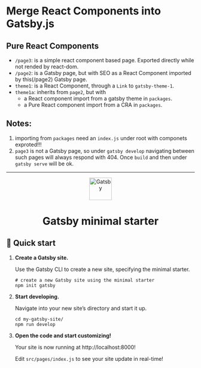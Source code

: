 
# Merge React Components into Gatsby.js

## Pure React Components
- `/page3`: is a simple react component based page. Exported directly while not rended by react-dom.
- `/page2`: is a Gatsby page, but with SEO as a React Component imported by this(/page2) Gatsby page. 
- `theme1`: is a React Component, through a `Link` to `gatsby-theme-1`.
- `theme1a`: inherits from `page2`, but with 
  - a React component import from a gatsby theme in `packages`. 
  - a Pure React component import from a CRA in `packages`.
  

## Notes:
1. importing from `packages` need an `index.js` under root with componets exproted!!!
2. `page3` is not a Gatsby page, so under `gatsby develop` navigating between such pages will always respond with 404. Once `build` and then under `gatsby serve` will be ok.

---
<p align="center">
  <a href="https://www.gatsbyjs.com/?utm_source=starter&utm_medium=readme&utm_campaign=minimal-starter">
    <img alt="Gatsby" src="https://www.gatsbyjs.com/Gatsby-Monogram.svg" width="60" />
  </a>
</p>
<h1 align="center">
  Gatsby minimal starter
</h1>

## 🚀 Quick start

1.  **Create a Gatsby site.**

    Use the Gatsby CLI to create a new site, specifying the minimal starter.

    ```shell
    # create a new Gatsby site using the minimal starter
    npm init gatsby
    ```

2.  **Start developing.**

    Navigate into your new site’s directory and start it up.

    ```shell
    cd my-gatsby-site/
    npm run develop
    ```

3.  **Open the code and start customizing!**

    Your site is now running at http://localhost:8000!

    Edit `src/pages/index.js` to see your site update in real-time!

